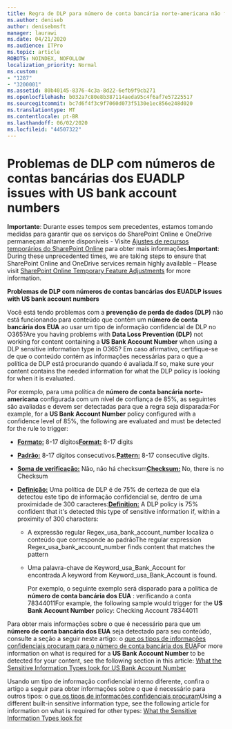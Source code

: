 ```yaml
---
title: Regra de DLP para número de conta bancária norte-americana não funcionando
ms.author: deniseb
author: denisebmsft
manager: laurawi
ms.date: 04/21/2020
ms.audience: ITPro
ms.topic: article
ROBOTS: NOINDEX, NOFOLLOW
localization_priority: Normal
ms.custom:
- "1287"
- "3200001"
ms.assetid: 80b40145-8376-4c3a-8d22-6efb9f9cb271
ms.openlocfilehash: b032a7c80e8b387114aeda95c4f6af7e57225517
ms.sourcegitcommit: bc7d6f4f3c9f7060d073f5130e1ec856e248d020
ms.translationtype: MT
ms.contentlocale: pt-BR
ms.lasthandoff: 06/02/2020
ms.locfileid: "44507322"
---
```

# <a name="dlp-issues-with-us-bank-account-numbers"></a><span data-ttu-id="d55d3-102">Problemas de DLP com números de contas bancárias dos EUA</span><span class="sxs-lookup"><span data-stu-id="d55d3-102">DLP issues with US bank account numbers</span></span>

<span data-ttu-id="d55d3-103">**Importante**: Durante esses tempos sem precedentes, estamos tomando medidas para garantir que os serviços do SharePoint Online e OneDrive permaneçam altamente disponíveis - Visite [Ajustes de recursos temporários do SharePoint Online](https://aka.ms/ODSPAdjustments) para obter mais informações.</span><span class="sxs-lookup"><span data-stu-id="d55d3-103">**Important**: During these unprecedented times, we are taking steps to ensure that SharePoint Online and OneDrive services remain highly available – Please visit [SharePoint Online Temporary Feature Adjustments](https://aka.ms/ODSPAdjustments) for more information.</span></span>

<span data-ttu-id="d55d3-104">**Problemas de DLP com números de contas bancárias dos EUA**</span><span class="sxs-lookup"><span data-stu-id="d55d3-104">**DLP issues with US bank account numbers**</span></span>

<span data-ttu-id="d55d3-105">Você está tendo problemas com a **prevenção de perda de dados (DLP)** não está funcionando para conteúdo que contém um **número de conta bancária dos EUA** ao usar um tipo de informação confidencial de DLP no O365?</span><span class="sxs-lookup"><span data-stu-id="d55d3-105">Are you having problems with **Data Loss Prevention (DLP)** not working for content containing a **US Bank Account Number** when using a DLP sensitive information type in O365?</span></span> <span data-ttu-id="d55d3-106">Em caso afirmativo, certifique-se de que o conteúdo contém as informações necessárias para o que a política de DLP está procurando quando é avaliada.</span><span class="sxs-lookup"><span data-stu-id="d55d3-106">If so, make sure your content contains the needed information for what the DLP policy is looking for when it is evaluated.</span></span>
  
<span data-ttu-id="d55d3-107">Por exemplo, para uma política de **número de conta bancária norte-americana** configurada com um nível de confiança de 85%, as seguintes são avaliadas e devem ser detectadas para que a regra seja disparada:</span><span class="sxs-lookup"><span data-stu-id="d55d3-107">For example, for a **US Bank Account Number** policy configured with a confidence level of 85%, the following are evaluated and must be detected for the rule to trigger:</span></span>
  
- <span data-ttu-id="d55d3-108">**[Formato:](https://docs.microsoft.com/microsoft-365/compliance/sensitive-information-type-entity-definitions#format-77)** 8-17 dígitos</span><span class="sxs-lookup"><span data-stu-id="d55d3-108">**[Format:](https://docs.microsoft.com/microsoft-365/compliance/sensitive-information-type-entity-definitions#format-77)** 8-17 digits</span></span>

- <span data-ttu-id="d55d3-109">**[Padrão:](https://docs.microsoft.com/microsoft-365/compliance/sensitive-information-type-entity-definitions#pattern-77)** 8-17 dígitos consecutivos.</span><span class="sxs-lookup"><span data-stu-id="d55d3-109">**[Pattern:](https://docs.microsoft.com/microsoft-365/compliance/sensitive-information-type-entity-definitions#pattern-77)** 8-17 consecutive digits.</span></span>

- <span data-ttu-id="d55d3-110">**[Soma de verificação:](https://docs.microsoft.com/microsoft-365/compliance/sensitive-information-type-entity-definitions#checksum-76)** Não, não há checksum</span><span class="sxs-lookup"><span data-stu-id="d55d3-110">**[Checksum:](https://docs.microsoft.com/microsoft-365/compliance/sensitive-information-type-entity-definitions#checksum-76)** No, there is no Checksum</span></span>

- <span data-ttu-id="d55d3-111">**[Definição:](https://docs.microsoft.com/microsoft-365/compliance/sensitive-information-type-entity-definitions)** Uma política de DLP é de 75% de certeza de que ela detectou este tipo de informação confidencial se, dentro de uma proximidade de 300 caracteres:</span><span class="sxs-lookup"><span data-stu-id="d55d3-111">**[Definition:](https://docs.microsoft.com/microsoft-365/compliance/sensitive-information-type-entity-definitions)** A DLP policy is 75% confident that it's detected this type of sensitive information if, within a proximity of 300 characters:</span></span>

  - <span data-ttu-id="d55d3-112">A expressão regular Regex_usa_bank_account_number localiza o conteúdo que corresponde ao padrão</span><span class="sxs-lookup"><span data-stu-id="d55d3-112">The regular expression Regex_usa_bank_account_number finds content that matches the pattern</span></span>

  - <span data-ttu-id="d55d3-113">Uma palavra-chave de Keyword_usa_Bank_Account for encontrada.</span><span class="sxs-lookup"><span data-stu-id="d55d3-113">A keyword from Keyword_usa_Bank_Account is found.</span></span>

    <span data-ttu-id="d55d3-114">Por exemplo, o seguinte exemplo será disparado para a política de **número de conta bancária dos EUA** : verificando a conta 78344011</span><span class="sxs-lookup"><span data-stu-id="d55d3-114">For example, the following sample would trigger for the **US Bank Account Number** policy: Checking Account 78344011</span></span>

<span data-ttu-id="d55d3-115">Para obter mais informações sobre o que é necessário para que um **número de conta bancária dos EUA** seja detectado para seu conteúdo, consulte a seção a seguir neste artigo: o [que os tipos de informações confidenciais procuram para o número de conta bancária dos EUA](https://docs.microsoft.com/microsoft-365/compliance/sensitive-information-type-entity-definitions#us-bank-account-number)</span><span class="sxs-lookup"><span data-stu-id="d55d3-115">For more information on what is required for a **US Bank Account Number** to be detected for your content, see the following section in this article: [What the Sensitive Information Types look for US Bank Account Number](https://docs.microsoft.com/microsoft-365/compliance/sensitive-information-type-entity-definitions#us-bank-account-number)</span></span>
  
<span data-ttu-id="d55d3-116">Usando um tipo de informação confidencial interno diferente, confira o artigo a seguir para obter informações sobre o que é necessário para outros tipos: o [que os tipos de informações confidenciais procuram](https://docs.microsoft.com/microsoft-365/compliance/sensitive-information-type-entity-definitions)</span><span class="sxs-lookup"><span data-stu-id="d55d3-116">Using a different built-in sensitive information type, see the following article for information on what is required for other types: [What the Sensitive Information Types look for](https://docs.microsoft.com/microsoft-365/compliance/sensitive-information-type-entity-definitions)</span></span>
  